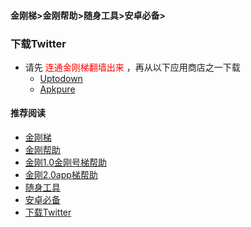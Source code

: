 #### 金刚梯>金刚帮助>随身工具>安卓必备>
### 下载Twitter

- 请先<font color="Red"> 连通金刚梯翻墙出来 </font>，再从以下应用商店之一下载
  - [Uptodown](https://twitter.cn.uptodown.com/android/download)
  - [Apkpure]()

#### 推荐阅读

- [金刚梯](https://a2zitpro.github.io/web/dlb)
- [金刚帮助](https://a2zitpro.github.io/web/list_helpkkvpn)
- [金刚1.0金刚号梯帮助](https://a2zitpro.github.io/web/list_helpkkvpn1.0)
- [金刚2.0app梯帮助](https://a2zitpro.github.io/web/list_helpkkvpn2.0)
- [随身工具](https://a2zitpro.github.io/web/list_carryontools)
- [安卓必备](https://a2zitpro.github.io/web/greenhandtools)
- [下载Twitter](https://a2zitpro.github.io/web/greenhandtools/downloadtwitter_b)
